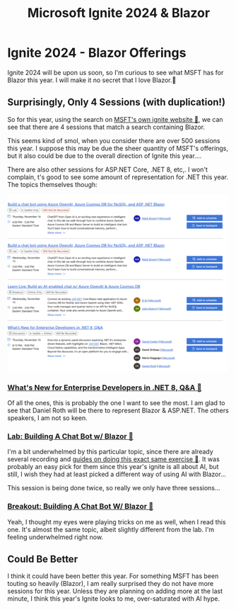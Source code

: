 ﻿---
tags: blog, thoughts, Microsoft, Blazor
title: Microsoft Ignite 2024 & Blazor
published: 11/01/2023 21:00:00
quicklink: Ignite2024Blazor
---

# Ignite 2024 - Blazor Offerings

Ignite 2024 will be upon us soon, so I'm curious to see what MSFT has for Blazor this year. I will make it no secret that I love Blazor.💚


## Surprisingly, Only 4 Sessions (with duplication!)

So for this year, using the search on [MSFT's own ignite website 🔗](https://ignite.microsoft.com/en-US/sessions?search=Blazor&sortBy=relevance), we can see that there are 4 sessions that match a search containing Blazor.

This seems kind of smol, when you consider there are over 500 sessions this year. I suppose this may be due the sheer quantity of MSFT's offerings, but it also could be due to the overall direction of Ignite this year....


There are also other sessions for ASP.NET Core, .NET 8, etc,. I won't complain, t's good to see some amount of representation for .NET this year. The topics themselves though:

<a href="Posts/Images/ignite2024blazor.png"><img src="Posts/Images/ignite2024blazor.png" height="400" width="500"></a>

### [What's New for Enterprise Developers in .NET 8, Q&A 🔗](https://ignite.microsoft.com/en-US/sessions/d9ea0d2c-1756-4ec6-91b2-8316e309d36a?source=sessions)

Of all the ones, this is probably the one I want to see the most. I am glad to see that Daniel Roth will be there to represent Blazor & ASP.NET. The others speakers, I am not so keen.



### [Lab: Building A Chat Bot w/ Blazor 🔗](https://ignite.microsoft.com/en-US/sessions/7d702927-b96d-499e-bf1c-87f68ebc8dd3?source=sessions)

I'm a bit underwhelmed by this particular topic, since there are already several recording and [guides on doing this exact same exercise 🔗](https://learn.microsoft.com/en-us/azure/azure-signalr/signalr-tutorial-build-blazor-server-chat-app). It was probably an easy pick for them since this year's ignite is all about AI, but still, I wish they had at least picked a different way of using AI with Blazor...

This session is being done twice, so really we only have three sessions...

### [Breakout: Building A Chat Bot W/ Blazor 🔗](https://ignite.microsoft.com/en-US/sessions/80cb0c1c-d2af-4e9d-975d-c94f135c976e?source=sessions)

Yeah, I thought my eyes were playing tricks on me as well, when I read this one. It's almost the same topic, albeit slightly different from the lab. I'm feeling underwhelmed right now.




## Could Be Better

I think it could have been better this year. For something MSFT has been touting so heavily (Blazor), I am really surprised they do not have more sessions for this year. Unless they are planning on adding more at the last minute, I think this year's Ignite looks to me, over-saturated with AI hype.